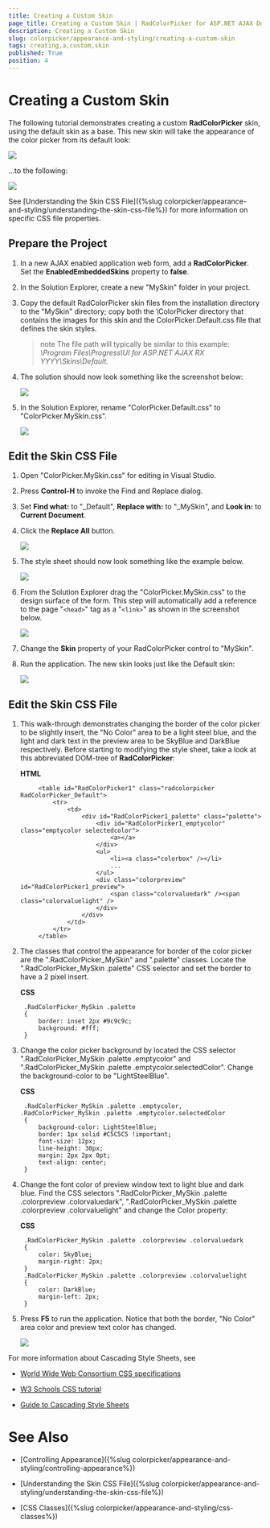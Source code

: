 ```yaml
---
title: Creating a Custom Skin
page_title: Creating a Custom Skin | RadColorPicker for ASP.NET AJAX Documentation
description: Creating a Custom Skin
slug: colorpicker/appearance-and-styling/creating-a-custom-skin
tags: creating,a,custom,skin
published: True
position: 4
---
```


# Creating a Custom Skin



The following tutorial demonstrates creating a custom **RadColorPicker** skin, using the default skin as a base. This new skin will take the appearance of the color picker from its default look:

![](images/colorpicker-appearance002.png)

...to the following:
 

![](images/colorpicker-appearance003.png)

See [Understanding the Skin CSS File]({%slug colorpicker/appearance-and-styling/understanding-the-skin-css-file%}) for more information on specific CSS file properties.

## Prepare the Project

1. In a new AJAX enabled application web form, add a **RadColorPicker**. Set the **EnabledEmbeddedSkins** property to **false**.

1. In the Solution Explorer, create a new "MySkin" folder in your project.

1. Copy the default RadColorPicker skin files from the installation directory to the "MySkin" directory; copy both the \ColorPicker directory that contains the images for this skin and the ColorPicker.Default.css file that defines the skin styles.

	>note The file path will typically be similar to this example: *\Program Files\Progress\UI for ASP.NET AJAX RX YYYY\Skins\Default.* 
	


1. The solution should now look something like the screenshot below:


	![](images/colorpicker-appearance006.png)

1. In the Solution Explorer, rename "ColorPicker.Default.css" to "ColorPicker.MySkin.css".

	![](images/colorpicker-appearance007.png)

## Edit the Skin CSS File

1. Open "ColorPicker.MySkin.css" for editing in Visual Studio.

1. Press **Control-H** to invoke the Find and Replace dialog.

1. Set **Find what:** to "_Default", **Replace with:** to "_MySkin", and **Look in:** to **Current Document**.

1. Click the **Replace All** button.

	![](images/colorpicker-appearance009.png)

1. The style sheet should now look something like the example below.
 
	![](images/colorpicker-appearance010.png)

1. From the Solution Explorer drag the "ColorPicker.MySkin.css" to the design surface of the form. This step will automatically add a reference to the page "`<head>`" tag as a "`<link>`" as shown in the screenshot below.

	![](images/colorpicker-appearance011.png)

1. Change the **Skin** property of your RadColorPicker control to "MySkin".

1. Run the application. The new skin looks just like the Default skin:

	![](images/colorpicker-appearance002.png)

## Edit the Skin CSS File

1. This walk-through demonstrates changing the border of the color picker to be slightly insert, the "No Color" area to be a light steel blue, and the light and dark text in the preview area to be SkyBlue and DarkBlue respectively. Before starting to modifying the style sheet, take a look at this abbreviated DOM-tree of **RadColorPicker**:

	__HTML__

			<table id="RadColorPicker1" class="radcolorpicker RadColorPicker_Default">
				<tr>
					<td>
						<div id="RadColorPicker1_palette" class="palette">
							<div id="RadColorPicker1_emptycolor" class="emptycolor selectedcolor">
								<a></a>
							</div>
							<ul>
								<li><a class="colorbox" /></li>
								...
							</ul>
							<div class="colorpreview" id="RadColorPicker1_preview">
								<span class="colorvaluedark" /><span class="colorvaluelight" />
							</div>
						</div>
					</td>
				</tr>
			</table>



1. The classes that control the appearance for border of the color picker are the ".RadColorPicker_MySkin" and ".palette" classes. Locate the ".RadColorPicker_MySkin .palette" CSS selector and set the border to have a 2 pixel insert.

	__CSS__

		.RadColorPicker_MySkin .palette
		{
			border: inset 2px #9c9c9c;
			background: #fff;
		} 




1. Change the color picker background by located the CSS selector ".RadColorPicker_MySkin .palette .emptycolor" and ".RadColorPicker_MySkin .palette .emptycolor.selectedColor". Change the background-color to be "LightSteelBlue".

	__CSS__

		.RadColorPicker_MySkin .palette .emptycolor, .RadColorPicker_MySkin .palette .emptycolor.selectedColor
		{
			background-color: LightSteelBlue;
			border: 1px solid #C5C5C5 !important;
			font-size: 12px;
			line-height: 30px;
			margin: 2px 2px 0pt;
			text-align: center;
		} 




1. Change the font color of preview window text to light blue and dark blue. Find the CSS selectors ".RadColorPicker_MySkin .palette .colorpreview .colorvaluedark", ".RadColorPicker_MySkin .palette .colorpreview .colorvaluelight" and change the Color property:

	__CSS__

		.RadColorPicker_MySkin .palette .colorpreview .colorvaluedark
		{
			color: SkyBlue;
			margin-right: 2px;
		}
		.RadColorPicker_MySkin .palette .colorpreview .colorvaluelight
		{
			color: DarkBlue;
			margin-left: 2px;
		} 




1. Press **F5** to run the application. Notice that both the border, "No Color" area color and preview text color has changed.

	![](images/colorpicker-appearance003.png)

For more information about Cascading Style Sheets, see

* [World Wide Web Consortium CSS specifications](https://www.w3.org/Style/CSS/)

* [W3 Schools CSS tutorial](https://www.w3schools.com/css/default.asp)

* [Guide to Cascading Style Sheets](http://www.htmlhelp.com/reference/css/)



# See Also

 * [Controlling Appearance]({%slug colorpicker/appearance-and-styling/controlling-appearance%})

 * [Understanding the Skin CSS File]({%slug colorpicker/appearance-and-styling/understanding-the-skin-css-file%})

 * [CSS Classes]({%slug colorpicker/appearance-and-styling/css-classes%})
